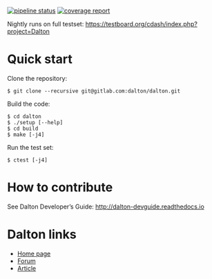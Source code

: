 [![pipeline status](https://gitlab.com/dalton/dalton/badges/master/pipeline.svg)](https://gitlab.com/dalton/dalton/pipelines) [![coverage report](https://gitlab.com/dalton/dalton/badges/master/coverage.svg)](https://gitlab.com/dalton/dalton/pipelines)

Nightly runs on full testset: https://testboard.org/cdash/index.php?project=Dalton

# Quick start

Clone the repository:
```
$ git clone --recursive git@gitlab.com:dalton/dalton.git
```

Build the code:
```
$ cd dalton
$ ./setup [--help]
$ cd build
$ make [-j4]
```

Run the test set:
```
$ ctest [-j4]
```

# How to contribute

See Dalton Developer’s Guide: http://dalton-devguide.readthedocs.io

# Dalton links

- [Home page](http://daltonprogram.org/)
- [Forum](http://forum.daltonprogram.org/)
- [Article](http://onlinelibrary.wiley.com/doi/10.1002/wcms.1172/abstract)
